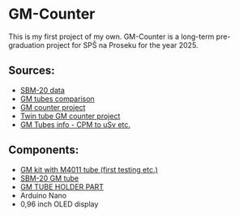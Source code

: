 # GM-Counter
This is my first project of my own. GM-Counter is a long-term pre-graduation project for SPŠ na Proseku for the year 2025.

## Sources: 
- [SBM-20 data](https://www.gstube.com/data/2398/)
- [GM tubes comparison](https://iot-devices.com.ua/en/comparison-of-geiger-muller-tubes-sbm20-j305-and-lnd712/)
- [GM counter project](https://hackaday.io/project/183103-ggreg20v3-ionizing-radiation-detector)
- [Twin tube GM counter project](https://www.giangrandi.org/electronics/twin-tube-geiger/twin-tube-geiger.shtml)
- [GM Tubes info - CPM to uSv etc.](https://sites.google.com/site/diygeigercounter/technical/gm-tubes-supported)

## Components: 
- [GM kit with M4011 tube (first testing etc.)](https://www.aliexpress.com/item/1005005983829775.html?spm=a2g0o.productlist.main.11.7121URtvURtvMy&algo_pvid=5fe86294-a9dc-4aaa-9061-8c6e2802d0c6&algo_exp_id=5fe86294-a9dc-4aaa-9061-8c6e2802d0c6-4&pdp_npi=4%40dis%21USD%2161.17%2127.52%21%21%21442.65%21199.19%21%402103891017381561898268692e9547%2112000036629548116%21sea%21CZ%212394786101%21X&curPageLogUid=Xi7JYKipq4hK&utparam-url=scene%3Asearch%7Cquery_from%3A)
- [SBM-20 GM tube](https://www.ebay.com/itm/280865770387)
- [GM TUBE HOLDER PART](https://cz.mouser.com/ProductDetail/Littelfuse/01020071Z?qs=hgmQaE9nnAzCBYDQcIezzw%3D%3D&mgh=1&utm_id=20241108148&gad_source=1&gclid=CjwKCAiAqfe8BhBwEiwAsne6gTlMIWkbKxuYqfzqJkvFZII9L_CmRXRxLEZJgrcLe5JKkTACVJxdnRoC8PwQAvD_BwE)
- Arduino Nano
- 0,96 inch OLED display

